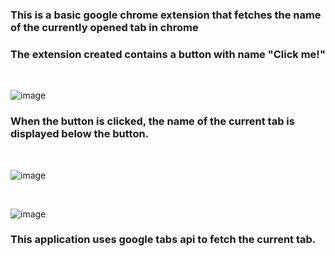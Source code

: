 ### This is a basic google chrome extension that fetches the name of the currently opened tab in chrome 
### The extension created contains a button with name "Click me!"
<br>

![image](https://user-images.githubusercontent.com/75198704/196714837-b3fd426d-64e3-480e-a503-7285decfd0da.png)

### When the button is clicked, the name of the current tab is displayed below the button.
<br>

![image](https://user-images.githubusercontent.com/75198704/196716445-d423c9c9-64b0-4c6a-8f52-55b28962d545.png)

<br>

![image](https://user-images.githubusercontent.com/75198704/196716751-20a98e16-7ff9-47f0-95be-a36b2a88b46e.png)

### This application uses google tabs api to fetch the current tab.

